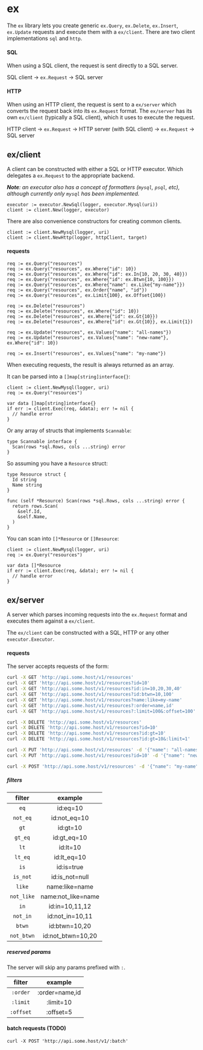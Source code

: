 # ex

The `ex` library lets you create generic `ex.Query`, `ex.Delete`, `ex.Insert`, `ex.Update` requests and execute them with a `ex/client`. There are two client implementations `sql` and `http`.


#### SQL
When using a SQL client, the request is sent directly to a SQL server.

SQL client -> `ex.Request` -> SQL server

#### HTTP
When using an HTTP client, the request is sent to a `ex/server` which converts the request back into its `ex.Request` format. The `ex/server` has its own `ex/client` (typically a SQL client), which it uses to execute the request.

HTTP client -> `ex.Request` -> HTTP server (with SQL client) -> `ex.Request` -> SQL server



## ex/client

A client can be constructed with either a SQL or HTTP executor. Which delegates a `ex.Request` to the appropriate backend. 

***Note**: an executor also has a concept of formatters (`mysql`, `psql`, etc), although currently only `mysql` has been implemented.*

```golang
executor := executor.NewSql(logger, executor.Mysql(uri))
client := client.New(logger, executor)
```

There are also convenience constructors for creating common clients.
```golang
client := client.NewMysql(logger, uri)
client := client.NewHttp(logger, httpClient, target)
```

#### requests

```golang
req := ex.Query("resources")
req := ex.Query("resources", ex.Where{"id": 10})
req := ex.Query("resources", ex.Where{"id": ex.In{10, 20, 30, 40}})
req := ex.Query("resources", ex.Where{"id": ex.Btwn{10, 100}})
req := ex.Query("resources", ex.Where{"name": ex.Like{"my-name"}})
req := ex.Query("resources", ex.Order{"name", "id"})
req := ex.Query("resources", ex.Limit{100}, ex.Offset{100})

req := ex.Delete("resources")
req := ex.Delete("resources", ex.Where{"id": 10})
req := ex.Delete("resources", ex.Where{"id": ex.Gt{10}})
req := ex.Delete("resources", ex.Where{"id": ex.Gt{10}}, ex.Limit{1})

req := ex.Update("resources", ex.Values{"name": "all-names"})
req := ex.Update("resources", ex.Values{"name": "new-name"}, ex.Where{"id": 10})

req := ex.Insert("resources", ex.Values{"name": "my-name"})
```

When executing requests, the result is always returned as an array.

It can be parsed into a `[]map[string]interface{}`:

```golang
client := client.NewMysql(logger, uri)
req := ex.Query("resources")

var data []map[string]interface{}
if err := client.Exec(req, &data); err != nil {
  // handle error
}
```

Or any array of structs that implements `Scannable`:

```golang
type Scannable interface {
  Scan(rows *sql.Rows, cols ...string) error
}
```

So assuming you have a `Resource` struct:

```golang
type Resource struct {
  Id string
  Name string
}

func (self *Resource) Scan(rows *sql.Rows, cols ...string) error {
  return rows.Scan(
    &self.Id,
    &self.Name,
  )
}
```

You can scan into `[]*Resource` or `[]Resource`:

```golang
client := client.NewMysql(logger, uri)
req := ex.Query("resources")

var data []*Resource
if err := client.Exec(req, &data); err != nil {
  // handle error
}
```



## ex/server

A server which parses incoming requests into the `ex.Request` format and executes them against a `ex/client`. 

The `ex/client` can be constructed with a SQL, HTTP or any other `executor.Executor`.

#### requests

The server accepts requests of the form:

```sh
curl -X GET 'http://api.some.host/v1/resources'
curl -X GET 'http://api.some.host/v1/resources?id=10'
curl -X GET 'http://api.some.host/v1/resources?id:in=10,20,30,40'
curl -X GET 'http://api.some.host/v1/resources?id:btwn=10,100'
curl -X GET 'http://api.some.host/v1/resources?name:like=my-name'
curl -X GET 'http://api.some.host/v1/resources?:order=name,id'
curl -X GET 'http://api.some.host/v1/resources?:limit=100&:offset=100'

curl -X DELETE 'http://api.some.host/v1/resources'
curl -X DELETE 'http://api.some.host/v1/resources?id=10'
curl -X DELETE 'http://api.some.host/v1/resources?id:gt=10'
curl -X DELETE 'http://api.some.host/v1/resources?id:gt=10&:limit=1'

curl -X PUT 'http://api.some.host/v1/resources' -d '{"name": "all-names"}'
curl -X PUT 'http://api.some.host/v1/resources?id=10' -d '{"name": "new-name"}'

curl -X POST 'http://api.some.host/v1/resources' -d '{"name": "my-name"}'
```

##### filters

| filter | example |
| :---: | :---: |
| `eq` | id:eq=10 |
| `not_eq` | id:not_eq=10 |
| `gt` | id:gt=10 |
| `gt_eq` | id:gt_eq=10 |
| `lt` | id:lt=10 |
| `lt_eq` | id:lt_eq=10 |
| `is` | id:is=true |
| `is_not` | id:is_not=null |
| `like` | name:like=name |
| `not_like` | name:not_like=name |
| `in` | id:in=10,11,12 |
| `not_in` | id:not_in=10,11 |
| `btwn` | id:btwn=10,20 |
| `not_btwn` | id:not_btwn=10,20 |


##### reserved params

The server will skip any params prefixed with `:`.

| filter | example |
| :---: | :---: |
| `:order` | :order=name,id |
| `:limit` | :limit=10 |
| `:offset` | :offset=5 |


#### batch requests (TODO)

```
curl -X POST 'http://api.some.host/v1/:batch'
```

